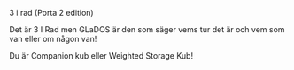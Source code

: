 3 i rad (Porta 2 edition)

Det är 3 I Rad men GLaDOS är den som säger vems tur det är och vem som van eller om någon van!

Du är Companion kub eller Weighted Storage Kub!
